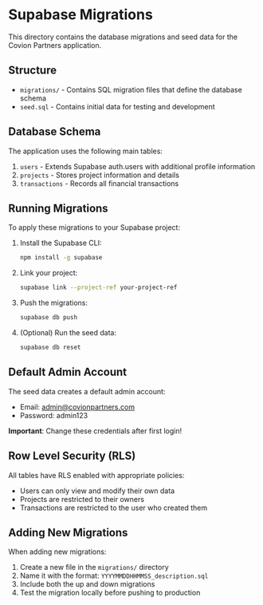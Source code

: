 # Supabase Migrations

This directory contains the database migrations and seed data for the Covion Partners application.

## Structure

- `migrations/` - Contains SQL migration files that define the database schema
- `seed.sql` - Contains initial data for testing and development

## Database Schema

The application uses the following main tables:

1. `users` - Extends Supabase auth.users with additional profile information
2. `projects` - Stores project information and details
3. `transactions` - Records all financial transactions

## Running Migrations

To apply these migrations to your Supabase project:

1. Install the Supabase CLI:
   ```bash
   npm install -g supabase
   ```

2. Link your project:
   ```bash
   supabase link --project-ref your-project-ref
   ```

3. Push the migrations:
   ```bash
   supabase db push
   ```

4. (Optional) Run the seed data:
   ```bash
   supabase db reset
   ```

## Default Admin Account

The seed data creates a default admin account:
- Email: admin@covionpartners.com
- Password: admin123

**Important**: Change these credentials after first login!

## Row Level Security (RLS)

All tables have RLS enabled with appropriate policies:
- Users can only view and modify their own data
- Projects are restricted to their owners
- Transactions are restricted to the user who created them

## Adding New Migrations

When adding new migrations:
1. Create a new file in the `migrations/` directory
2. Name it with the format: `YYYYMMDDHHMMSS_description.sql`
3. Include both the up and down migrations
4. Test the migration locally before pushing to production 